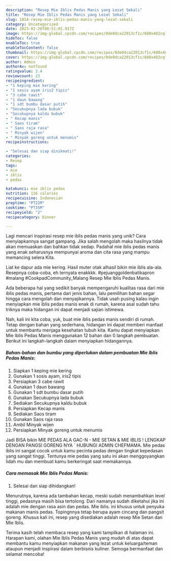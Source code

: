 ```yaml
---
description: "Resep Mie Iblis Pedas Manis yang Lezat Sekali"
title: "Resep Mie Iblis Pedas Manis yang Lezat Sekali"
slug: 1014-resep-mie-iblis-pedas-manis-yang-lezat-sekali
category: Uncategorized
date: 2023-02-26T00:51:01.917Z
image: https://img-global.cpcdn.com/recipes/0de0dca22013cf1c/680x482cq70/mie-iblis-pedas-manis-foto-resep-utama.jpg
hideToc: false
enableToc: true
enableTocContent: false
thumbnail: https://img-global.cpcdn.com/recipes/0de0dca22013cf1c/680x482cq70/mie-iblis-pedas-manis-foto-resep-utama.jpg
cover: https://img-global.cpcdn.com/recipes/0de0dca22013cf1c/680x482cq70/mie-iblis-pedas-manis-foto-resep-utama.jpg
author: Admin
authorAv: notfound
ratingvalue: 3.4
reviewcount: 23
recipeingredient:
- "1 keping mie kering"
- "1 sosis ayam iris2 tipis"
- "3 cabe rawit"
- "1 daun bawang"
- "1 sdt bumbu dasar putih"
- "Secukupnya lada bubuk"
- "Secukupnya kaldu bubuk"
- " Kecap manis"
- " Saos tiram"
- " Saos raja rasa"
- " Minyak wijen"
- " Minyak goreng untuk menumis"
recipeinstructions:

- "Selesai dan siap dinikmati!"
categories:
- Resep
tags:
- mie
- iblis
- pedas

katakunci: mie iblis pedas 
nutrition: 116 calories
recipecuisine: Indonesian
preptime: "PT22M"
cooktime: "PT35M"
recipeyield: "2"
recipecategory: Dinner

---
```





Lagi mencari inspirasi resep mie iblis pedas manis yang unik? Cara menyiapkannya sangat gampang. Jika salah mengolah maka hasilnya tidak akan memuaskan dan bahkan tidak sedap. Padahal mie iblis pedas manis yang enak seharusnya mempunyai aroma dan cita rasa yang mampu memancing selera Kita.





Liat ke dapur ada mie kering. Hasil muter otak alhasil bikin mie iblis ala-ala. Resepnya coba-coba, eh ternyata enakkkk. #pejuanggoldenbatikapron #malang #CookpadCommunity_Malang Resep Mie Iblis Pedas Manis.

Ada beberapa hal yang sedikit banyak mempengaruhi kualitas rasa dari mie iblis pedas manis, pertama dari jenis bahan, lalu pemilihan bahan segar hingga cara mengolah dan menyajikannya. Tidak usah pusing kalau ingin menyiapkan mie iblis pedas manis enak di rumah, karena asal sudah tahu triknya maka hidangan ini dapat menjadi sajian istimewa.






Nah, kali ini kita coba, yuk, buat mie iblis pedas manis sendiri di rumah. Tetap dengan bahan yang sederhana, hidangan ini dapat memberi manfaat untuk membantu menjaga kesehatan tubuh kita. Kamu dapat menyiapkan Mie Iblis Pedas Manis menggunakan 12 bahan dan 0 langkah pembuatan. Berikut ini langkah-langkah dalam menyiapkan hidangannya.

<!--inarticleads1-->

##### Bahan-bahan dan bumbu yang diperlukan dalam pembuatan Mie Iblis Pedas Manis:

1. Siapkan 1 keping mie kering
1. Gunakan 1 sosis ayam, iris2 tipis
1. Persiapkan 3 cabe rawit
1. Gunakan 1 daun bawang
1. Gunakan 1 sdt bumbu dasar putih
1. Gunakan Secukupnya lada bubuk
1. Sediakan Secukupnya kaldu bubuk
1. Persiapkan  Kecap manis
1. Sediakan  Saos tiram
1. Gunakan  Saos raja rasa
1. Ambil  Minyak wijen
1. Persiapkan  Minyak goreng untuk menumis


Jadi BISA bikin MIE PEDAS ALA GAC-N - MIE SETAN &amp; MIE IBLIS ! LENGKAP DENGAN PANGSI GORENG NYA ` HUBUNGI ADMIN CHEFMAMA. Mie pedas iblis ini sangat cocok untuk kamu pecinta pedas dengan tingkat kepedasan yang sangat tinggi. Tentunya mie pedas yang satu ini akan menggoyangkan lidah mu dan membuat kamu berkeringat saat memakannya. 

<!--inarticleads2-->

##### Cara memasak Mie Iblis Pedas Manis:


1. Selesai dan siap dihidangkan!

Menurutnya, karena ada tambahan kecap, meski sudah menambahkan level tinggi, pedasnya masih bisa tertolong. Dari namanya sudah diketahui jika ini adalah mie dengan rasa asin dan pedas. Mie iblis. ini khusus untuk penyuka makanan manis pedas. Topingnnya tetap berupa ayam cincang dan pangsit goreng. Khusus kali ini, resep yang disediakan adalah resep Mie Setan dan Mie Iblis. 

Terima kasih telah membaca resep yang kami tampilkan di halaman ini. Harapan kami, olahan Mie Iblis Pedas Manis yang mudah di atas dapat membantu kamu menyiapkan makanan yang lezat untuk keluarga/teman ataupun menjadi inspirasi dalam berbisnis kuliner. Semoga bermanfaat dan selamat mencoba!
